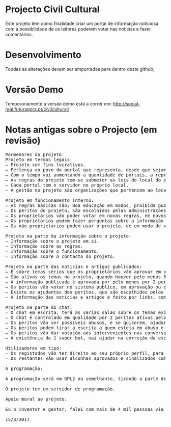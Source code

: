 # Projecto Civil Cultural

Este projeto tem como finalidade criar um portal de informação noticiosa com a possibilidade de os leitores poderem votar nas noticias e fazer comentários.

# Desenvolvimento
Toodas as alterações devem ser empurradas para dentro deste github;

# Versão Demo
Temporariamente a versão demo está a correr em: http://social-real.futuragora.pt/civilcultural/

# Notas antigas sobre o Projecto (em revisão)

<pre>
Pormenores do projeto
Projeto em termos legais:
– Projeto sem fins lucrativos.
– Pertença ao povo do portal que representa, desde que sejam pessoas adultas, que vão ser confirmadas como pessoas reais pela administração.
– Com o tempo vai aumentando a quantidade de portais, a representar países e estados por causa das suas próprias leis governativas oficiais.
– As regras do projeto tem-se submeter as leis do local do portal.
– Cada portal tem o servidor no próprio local.
– A gestão do projeto são organizações que pertencem ao local do portal, sem fins lucrativos, populares e que o povo local tenha em boa consideração (associações de estudantes universitários , professores, pais, caridade social como exemplo).

Projeto em funcionamento interno:
– As regras básicas são; Boa educação em modos, proibida publicidade evidente e assuntos de cariz adulto (o projeto é para servir os menores de idade que vão ser uma grande parte dos utilizadores).
– Os peritos do projeto, são escolhidos pelas administrações.
– Os proprietários vão poder votar em novas regras, em novos temas, em utilidade da informação publicada e escolha da administração.
– Os proprietários podem fazer perguntas sobre a informação publicada, ou dar avisos de algo incorreto ou semelhante.
– Os não proprietários podem usar o projeto, de um modo de ver a informação publicada e entrar nos chats com limite em tempo, caso queira ter muita participação rapidamente.

Projeto na parte da informação sobre o projeto:
– Informação sobre o projeto em si.
– Informação sobre as regras.
– Informação sobre o funcionamento.
– Informação sobre o contacto do projeto.

Projeto na parte das noticias e artigos publicados:
– É sobre temas sérios que os proprietários vão aprovar em votação.
– São ativos os temas no projeto, quando houver pelo menos 5 peritos em cada tema.
– A informação publicada é aprovada por pelo menos por 2 peritos.
– Os peritos vão votar no sistema publico, em aprovação ou em neutralidade ou negatividade.
– Existe os ajudantes dos peritos, que são escolhidos pelos próprios peritos. Vão ter a função de preparar as possíveis escolhas dos peritos e votar a nível interno na qualidade das escolhas.
– A informação das noticias e artigos e feito por links, com o tópico e como extra as 2 melhores frases. Em alguns casos, os artigos são do próprio projeto.

Projeto na parte do chat:
– O chat em escrita, terá as varias salas sobre os temas existentes na parte da informação de noticias/artigos.
– O chat é controlado em qualidade por 2 peritos ativos pelo menos, e caso não seja possível, estará desligado ate houver a condição mínima.
– Os peritos vão ver possíveis abusos, e se quiserem, ajudar ou comentar.
– Os peritos podem tirar a escrita a quem esteja em abuso e apagar escrita que seja abusiva.
– Os peritos vão dar votação aos intervenientes nas conversas quando estão registados no projeto.
– A existência de 1 super bot, vai ajudar na correção da escrita e bloquear abusos, alem de ordenar o tempo entre frases quando são muitas em poucos segundos. Vai dar informação de ajuda e sobre a publicação das noticias e artigos em tempo real.

Utilizadores em tipo:
– Os registados vão ter direito ao seu próprio perfil, para outros registados poderem conhecer melhor. Como que sistema de conversa privada tem (IRC, Telegram, Discord  etc), email, temas favoritos, país, línguas de comunicação, idade e nome.
– Os restantes vão usar alcunhas aprovados e sinalizados como visitantes.

A programação:

A programação será em GPL2 ou semelhante, tirando a parte de segurança (entrada de utilizador, base de dados etc).

O projeto tem um servidor de programação.

Apoio moral ao projeto:

Eu o inventor e gestor, falei com mais de 4 mil pessoas via IRC e quase todas estão de acordo com a existência do projeto, alem do desejo de boa sorte da Wikimedia e EFF.

15/3/2017

